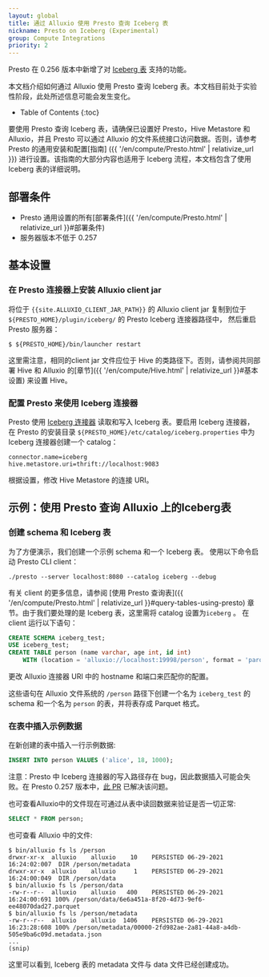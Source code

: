 ```yaml
---
layout: global
title: 通过 Alluxio 使用 Presto 查询 Iceberg 表
nickname: Presto on Iceberg (Experimental)
group: Compute Integrations
priority: 2
---
```


Presto 在 0.256 版本中新增了对 [Iceberg 表](https://iceberg.apache.org/) 支持的功能。

本文档介绍如何通过 Alluxio 使用 Presto 查询 Iceberg 表。本文档目前处于实验性阶段，此处所述信息可能会发生变化。
* Table of Contents
{:toc}

要使用 Presto 查询 Iceberg 表，请确保已设置好 Presto，Hive Metastore 和 Alluxio，并且 Presto 可以通过 Alluxio 的文件系统接口访问数据。否则，请参考 Presto 的通用安装和配置[指南] ({{ '/en/compute/Presto.html' | relativize_url }}) 进行设置。该指南的大部分内容也适用于 Iceberg 流程，本文档包含了使用 Iceberg 表的详细说明。
## 部署条件

* Presto 通用设置的所有[部署条件]({{ '/en/compute/Presto.html' | relativize_url }}#部署条件)
* 服务器版本不低于 0.257

## 基本设置

### 在 Presto 连接器上安装 Alluxio client jar

将位于 `{{site.ALLUXIO_CLIENT_JAR_PATH}}` 的 Alluxio client jar 复制到位于  `${PRESTO_HOME}/plugin/iceberg/` 的 Presto Iceberg 连接器路径中， 然后重启 Presto 服务器：

```console
$ ${PRESTO_HOME}/bin/launcher restart
```

这里需注意，相同的client jar 文件应位于 Hive 的类路径下。否则，请参阅共同部署 Hive 和 Alluxio 的[章节]({{ '/en/compute/Hive.html' | relativize_url }}#基本设置) 来设置 Hive。

### 配置 Presto 来使用 Iceberg 连接器

Presto 使用 [Iceberg 连接器](https://prestodb.io/docs/current/connector/iceberg.html) 读取和写入 Iceberg 表。要启用 Iceberg 连接器，在 Presto 的安装目录 `${PRESTO_HOME}/etc/catalog/iceberg.properties` 中为 Iceberg 连接器创建一个 catalog：

```properties
connector.name=iceberg
hive.metastore.uri=thrift://localhost:9083
```

根据设置，修改 Hive Metastore 的连接 URI。
## 示例：使用 Presto 查询 Alluxio 上的Iceberg表

### 创建 schema 和 Iceberg 表

为了方便演示，我们创建一个示例 schema 和一个 Iceberg 表。
使用以下命令启动 Presto CLI client：

```console
./presto --server localhost:8080 --catalog iceberg --debug
```

有关 client 的更多信息，请参阅 [使用 Presto 查询表]({{ '/en/compute/Presto.html' | relativize_url }}#query-tables-using-presto) 章节。由于我们要处理的是 Iceberg 表，这里需将 catalog 设置为`iceberg` 。
在 client 运行以下语句：

```sql
CREATE SCHEMA iceberg_test;
USE iceberg_test;
CREATE TABLE person (name varchar, age int, id int)
    WITH (location = 'alluxio://localhost:19998/person', format = 'parquet');
```

更改 Alluxio 连接器 URI 中的 hostname 和端口来匹配你的配置。

这些语句在 Alluxio 文件系统的 `/person` 路径下创建一个名为 `iceberg_test` 的 schema 和一个名为 `person` 的表，并将表存成 Parquet 格式。

### 在表中插入示例数据

在新创建的表中插入一行示例数据:

```sql
INSERT INTO person VALUES ('alice', 18, 1000);
```

注意：Presto 中 Iceberg 连接器的写入路径存在 bug，因此数据插入可能会失败。在 Presto 0.257 版本中，[此 PR](https://github.com/prestodb/presto/pull/16275) 已解决该问题。

也可查看Alluxio中的文件现在可通过从表中读回数据来验证是否一切正常:

```sql
SELECT * FROM person;
```

也可查看 Alluxio 中的文件:

```console
$ bin/alluxio fs ls /person
drwxr-xr-x  alluxio    alluxio    10    PERSISTED 06-29-2021 16:24:02:007  DIR /person/metadata
drwxr-xr-x  alluxio    alluxio     1    PERSISTED 06-29-2021 16:24:00:049  DIR /person/data
$ bin/alluxio fs ls /person/data
-rw-r--r--  alluxio    alluxio   400    PERSISTED 06-29-2021 16:24:00:691 100% /person/data/6e6a451a-8f20-4d73-9ef6-ee48070dad27.parquet
$ bin/alluxio fs ls /person/metadata
-rw-r--r--  alluxio    alluxio  1406    PERSISTED 06-29-2021 16:23:28:608 100% /person/metadata/00000-2fd982ae-2a81-44a8-a4db-505e9ba6c09d.metadata.json
...
(snip)
```

这里可以看到, Iceberg 表的 metadata 文件与 data 文件已经创建成功。
